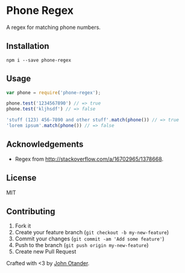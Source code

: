 # Phone Regex

A regex for matching phone numbers.

## Installation

```
npm i --save phone-regex
```

## Usage

```javascript
var phone = require('phone-regex');

phone.test('1234567890') // => true
phone.test('kljhsdf') // => false

'stuff (123) 456-7890 and other stuff'.match(phone()) // => true
'lorem ipsum'.match(phone()) // => false
```

## Acknowledgements

* Regex from <http://stackoverflow.com/a/16702965/1378668>.

## License

MIT

## Contributing

1. Fork it
2. Create your feature branch (`git checkout -b my-new-feature`)
3. Commit your changes (`git commit -am 'Add some feature'`)
4. Push to the branch (`git push origin my-new-feature`)
5. Create new Pull Request

Crafted with <3 by [John Otander](http://johnotander.com).

